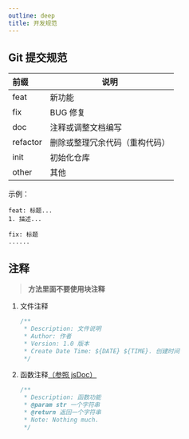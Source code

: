 ```yaml
---
outline: deep
title: 开发规范
---
```


## Git 提交规范

| 前缀     | 说明                           |
| :------- | ------------------------------ |
| feat     | 新功能                         |
| fix      | BUG 修复                       |
| doc      | 注释或调整文档编写             |
| refactor | 删除或整理冗余代码（重构代码） |
| init     | 初始化仓库                     |
| other    | 其他                           |

示例：

```
feat: 标题...
1. 描述...

fix: 标题
......
```

## 注释

> **⽅法⾥⾯不要使⽤块注释**

1. 文件注释

   ```js
   /**
    * Description: 文件说明
    * Author: 作者
    * Version: 1.0 版本
    * Create Date Time: ${DATE} ${TIME}. 创建时间
    */
   ```

2. 函数注释[（参照 jsDoc）](https://jsdoc.bootcss.com/)

   ```js
   /**
    * Description: 函数功能
    * @param str ⼀个字符串
    * @return 返回⼀个字符串
    * Note: Nothing much.
    */
   ```
